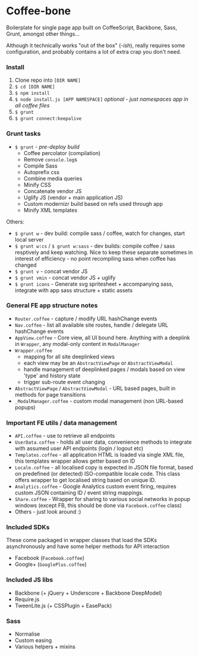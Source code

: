 # Coffee-bone

Boilerplate for single page app built on CoffeeScript, Backbone, Sass, Grunt, amongst other things...

Although it technically works "out of the box" (*-ish*), really requires some configuration, and probably contains a lot of extra crap you don't need.

### Install

1. Clone repo into `[DIR NAME]`
2. `$ cd [DIR NAME]`
3. `$ npm install`
4. `$ node install.js [APP NAMESPACE]` *optional - just namespaces app in all coffee files*
5. `$ grunt`
6. `$ grunt connect:keepalive`

### Grunt tasks

* `$ grunt` - *pre-deploy build*
	* Coffee percolator (compilation)
	* Remove `console.log`s
	* Compile Sass
	* Autoprefix css
	* Combine media queries
	* Minify CSS
	* Concatenate vendor JS
	* Uglify JS (vendor + main application JS)
	* Custom modernizr build based on refs used through app
	* Minify XML templates

Others:
* `$ grunt w` - dev build: compile sass / coffee, watch for changes, start local server
* `$ grunt w:cs` / `$ grunt w:sass` - dev builds: compile coffee / sass resptively and keep watching. Nice to keep these separate sometimes in interest of efficiency - no point recompiling sass when coffee has changed
* `$ grunt v` - concat vendor JS
* `$ grunt vmin` - concat vendor JS + uglify
* `$ grunt icons` - Generate svg spritesheet + accompanying sass, integrate with app sass structure + static assets

### General FE app structure notes

* `Router.coffee` - capture / modify URL hashChange events
* `Nav.coffee` - list all available site routes, handle / delegate URL hashChange events
* `AppView.coffee` - Core view, all UI bound here. Anything with a deeplink in `Wrapper`, any modal-only content in `ModalManager`
* `Wrapper.coffee`
	* mapping for all site deeplinked views
	* each view may be an `AbstractViewPage` or `AbstractViewModal`
	* handle management of deeplinked pages / modals based on view 'type' and history state
	* trigger sub-route event changing
* `AbstractViewPage` / `AbstractViewModal` - URL based pages, built in methods for page transitions
* `_ModalManager.coffee` - custom modal management (non URL-based popups)

### Important FE utils / data management

* `API.coffee` - use to retrieve all endpoints
* `UserData.coffee` - holds all user data, convenience methods to integrate with assumed user API endpoints (login / logout etc)
* `Templates.coffee` - all application HTML is loaded via single XML file, this templates wrapper allows getter based on ID
* `Locale.coffee` - all localised copy is expected in JSON file format, based on predefined (or detected) ISO-compatible locale code. This class offers wrapper to get localised string based on unique ID.
* `Analytics.coffee` - Google Analytics custom event firing, requires custom JSON containing ID / event string mappings.
* `Share.coffee` - Wrapper for sharing to various social networks in popup windows (except FB, this should be done via `Facebook.coffee` class)
* Others - just look around :)

### Included SDKs

These come packaged in wrapper classes that load the SDKs asynchronously and have some helper methods for API interaction
* Facebook (`Facebook.coffee`)
* Google+ (`GooglePlus.coffee`)

### Included JS libs

* Backbone (+ jQuery + Underscore + Backbone DeepModel)
* Require.js
* TweenLite.js (+ CSSPlugin + EasePack)

### Sass

* Normalise
* Custom easing
* Various helpers + mixins
